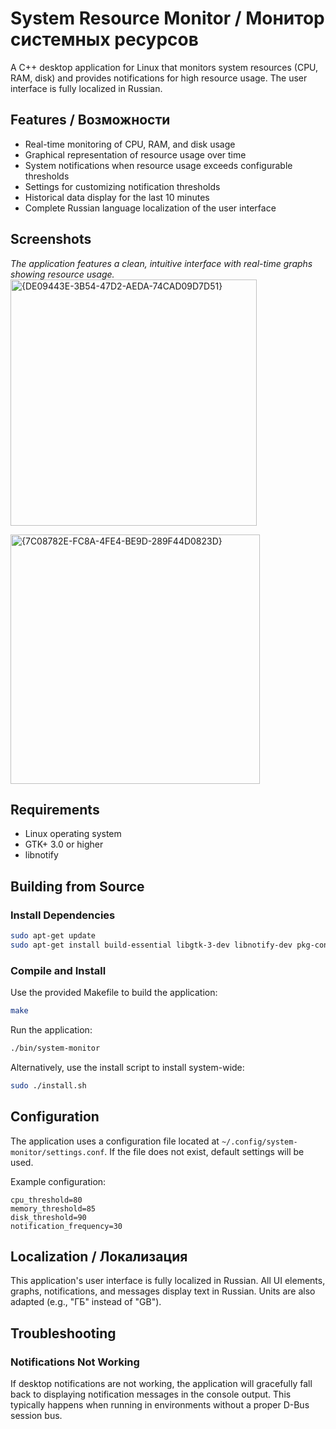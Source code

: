 # System Resource Monitor / Монитор системных ресурсов

A C++ desktop application for Linux that monitors system resources (CPU, RAM, disk) and provides notifications for high resource usage. The user interface is fully localized in Russian.

## Features / Возможности

- Real-time monitoring of CPU, RAM, and disk usage
- Graphical representation of resource usage over time
- System notifications when resource usage exceeds configurable thresholds
- Settings for customizing notification thresholds
- Historical data display for the last 10 minutes
- Complete Russian language localization of the user interface

## Screenshots

*The application features a clean, intuitive interface with real-time graphs showing resource usage.*
<img width="394" alt="{DE09443E-3B54-47D2-AEDA-74CAD09D7D51}" src="https://github.com/user-attachments/assets/a417026a-f12e-486a-a04b-e59eaba5e11c" />

<img width="399" alt="{7C08782E-FC8A-4FE4-BE9D-289F44D0823D}" src="https://github.com/user-attachments/assets/8c1ca73a-5598-409d-81fe-1f12685bc8c9" />



## Requirements

- Linux operating system
- GTK+ 3.0 or higher
- libnotify

## Building from Source

### Install Dependencies

```bash
sudo apt-get update
sudo apt-get install build-essential libgtk-3-dev libnotify-dev pkg-config
```

### Compile and Install

Use the provided Makefile to build the application:

```bash
make
```

Run the application:

```bash
./bin/system-monitor
```

Alternatively, use the install script to install system-wide:

```bash
sudo ./install.sh
```

## Configuration

The application uses a configuration file located at `~/.config/system-monitor/settings.conf`. 
If the file does not exist, default settings will be used.

Example configuration:

```
cpu_threshold=80
memory_threshold=85
disk_threshold=90
notification_frequency=30
```

## Localization / Локализация

This application's user interface is fully localized in Russian. All UI elements, graphs, 
notifications, and messages display text in Russian. Units are also adapted (e.g., "ГБ" instead of "GB").

## Troubleshooting

### Notifications Not Working

If desktop notifications are not working, the application will gracefully fall back to 
displaying notification messages in the console output. This typically happens when running
in environments without a proper D-Bus session bus.
